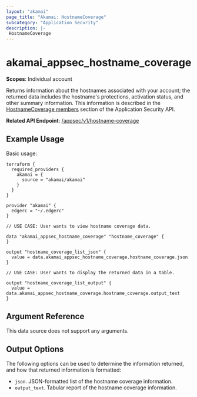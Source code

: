 ```yaml
---
layout: "akamai"
page_title: "Akamai: HostnameCoverage"
subcategory: "Application Security"
description: |-
 HostnameCoverage
---
```







# akamai_appsec_hostname_coverage

**Scopes**: Individual account

Returns information about the hostnames associated with your account; the returned data includes the hostname's protections, activation status, and other summary information. This information is described in the [HostnameCoverage members](https://developer.akamai.com/api/cloud_security/application_security/v1.html#getfailoverhostnames) section of the Application Security API.

**Related API Endpoint**: [/appsec/v1/hostname-coverage](https://techdocs.akamai.com/application-security/reference/get-hostname-coverage)

## Example Usage

Basic usage:

```
terraform {
  required_providers {
    akamai = {
      source = "akamai/akamai"
    }
  }
}

provider "akamai" {
  edgerc = "~/.edgerc"
}

// USE CASE: User wants to view hostname coverage data.

data "akamai_appsec_hostname_coverage" "hostname_coverage" {
}

output "hostname_coverage_list_json" {
  value = data.akamai_appsec_hostname_coverage.hostname_coverage.json
}

// USE CASE: User wants to display the returned data in a table.

output "hostname_coverage_list_output" {
  value = data.akamai_appsec_hostname_coverage.hostname_coverage.output_text
}
```

## Argument Reference

This data source does not support any arguments.

## Output Options

The following options can be used to determine the information returned, and how that returned information is formatted:

- `json`. JSON-formatted list of the hostname coverage information.
- `output_text`. Tabular report of the hostname coverage information.